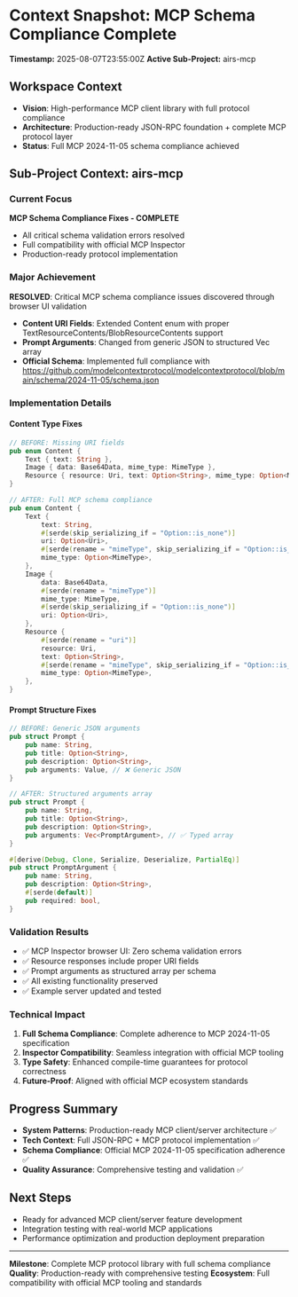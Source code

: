 # Context Snapshot: MCP Schema Compliance Complete
**Timestamp:** 2025-08-07T23:55:00Z
**Active Sub-Project:** airs-mcp

## Workspace Context
- **Vision**: High-performance MCP client library with full protocol compliance
- **Architecture**: Production-ready JSON-RPC foundation + complete MCP protocol layer
- **Status**: Full MCP 2024-11-05 schema compliance achieved

## Sub-Project Context: airs-mcp

### Current Focus
**MCP Schema Compliance Fixes - COMPLETE**
- All critical schema validation errors resolved
- Full compatibility with official MCP Inspector
- Production-ready protocol implementation

### Major Achievement
**RESOLVED**: Critical MCP schema compliance issues discovered through browser UI validation
- **Content URI Fields**: Extended Content enum with proper TextResourceContents/BlobResourceContents support
- **Prompt Arguments**: Changed from generic JSON to structured Vec<PromptArgument> array
- **Official Schema**: Implemented full compliance with https://github.com/modelcontextprotocol/modelcontextprotocol/blob/main/schema/2024-11-05/schema.json

### Implementation Details

#### Content Type Fixes
```rust
// BEFORE: Missing URI fields
pub enum Content {
    Text { text: String },
    Image { data: Base64Data, mime_type: MimeType },
    Resource { resource: Uri, text: Option<String>, mime_type: Option<MimeType> },
}

// AFTER: Full MCP schema compliance
pub enum Content {
    Text { 
        text: String,
        #[serde(skip_serializing_if = "Option::is_none")]
        uri: Option<Uri>,
        #[serde(rename = "mimeType", skip_serializing_if = "Option::is_none")]
        mime_type: Option<MimeType>,
    },
    Image { 
        data: Base64Data,
        #[serde(rename = "mimeType")]
        mime_type: MimeType,
        #[serde(skip_serializing_if = "Option::is_none")]
        uri: Option<Uri>,
    },
    Resource { 
        #[serde(rename = "uri")]
        resource: Uri,
        text: Option<String>,
        #[serde(rename = "mimeType", skip_serializing_if = "Option::is_none")]
        mime_type: Option<MimeType>,
    },
}
```

#### Prompt Structure Fixes
```rust
// BEFORE: Generic JSON arguments
pub struct Prompt {
    pub name: String,
    pub title: Option<String>,
    pub description: Option<String>,
    pub arguments: Value, // ❌ Generic JSON
}

// AFTER: Structured arguments array
pub struct Prompt {
    pub name: String,
    pub title: Option<String>,
    pub description: Option<String>,
    pub arguments: Vec<PromptArgument>, // ✅ Typed array
}

#[derive(Debug, Clone, Serialize, Deserialize, PartialEq)]
pub struct PromptArgument {
    pub name: String,
    pub description: Option<String>,
    #[serde(default)]
    pub required: bool,
}
```

### Validation Results
- ✅ MCP Inspector browser UI: Zero schema validation errors
- ✅ Resource responses include proper URI fields
- ✅ Prompt arguments as structured array per schema
- ✅ All existing functionality preserved
- ✅ Example server updated and tested

### Technical Impact
1. **Full Schema Compliance**: Complete adherence to MCP 2024-11-05 specification
2. **Inspector Compatibility**: Seamless integration with official MCP tooling
3. **Type Safety**: Enhanced compile-time guarantees for protocol correctness
4. **Future-Proof**: Aligned with official MCP ecosystem standards

## Progress Summary
- **System Patterns**: Production-ready MCP client/server architecture ✅
- **Tech Context**: Full JSON-RPC + MCP protocol implementation ✅
- **Schema Compliance**: Official MCP 2024-11-05 specification adherence ✅
- **Quality Assurance**: Comprehensive testing and validation ✅

## Next Steps
- Ready for advanced MCP client/server feature development
- Integration testing with real-world MCP applications
- Performance optimization and production deployment preparation

---

**Milestone**: Complete MCP protocol library with full schema compliance
**Quality**: Production-ready with comprehensive testing
**Ecosystem**: Full compatibility with official MCP tooling and standards

